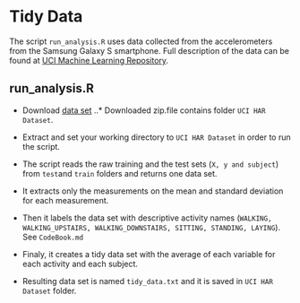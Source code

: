 Tidy Data
===================



The script `run_analysis.R` uses data collected from the accelerometers from the Samsung Galaxy S smartphone. 
Full description of the data can be found at [UCI Machine Learning Repository](http://archive.ics.uci.edu/ml/datasets/Human+Activity+Recognition+Using+Smartphones).

## run_analysis.R

* Download [data set](https://d396qusza40orc.cloudfront.net/getdata%2Fprojectfiles%2FUCI%20HAR%20Dataset.zip) 
..* Downloaded zip.file contains folder `UCI HAR Dataset`.
* Extract and set your working directory to `UCI HAR Dataset` in order to run the script.

* The script reads the raw training and the test sets (`X, y and subject`) from `test`and `train` folders and returns one data set.
* It extracts only the measurements on the mean and standard deviation for each measurement. 
* Then it labels the data set with descriptive activity names (`WALKING, WALKING_UPSTAIRS, WALKING_DOWNSTAIRS, SITTING, STANDING, LAYING`). See `CodeBook.md` 
* Finaly, it creates a tidy data set with the average of each variable for each activity and each subject. 
* Resulting data set is named `tidy_data.txt` and it is saved in `UCI HAR Dataset` folder.
